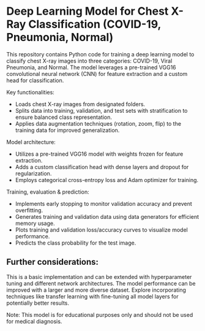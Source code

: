 # Deep Learning Model for Chest X-Ray Classification (COVID-19, Pneumonia, Normal)
This repository contains Python code for training a deep learning model to classify chest X-ray images into three categories: COVID-19, Viral Pneumonia, and Normal. The model leverages a pre-trained VGG16 convolutional neural network (CNN) for feature extraction and a custom head for classification.

Key functionalities:

* Loads chest X-ray images from designated folders.
* Splits data into training, validation, and test sets with stratification to ensure balanced class representation.
* Applies data augmentation techniques (rotation, zoom, flip) to the training data for improved generalization.

Model architecture:

* Utilizes a pre-trained VGG16 model with weights frozen for feature extraction.
* Adds a custom classification head with dense layers and dropout for regularization.
* Employs categorical cross-entropy loss and Adam optimizer for training.

Training, evaluation & prediction:
* Implements early stopping to monitor validation accuracy and prevent overfitting.
* Generates training and validation data using data generators for efficient memory usage.
* Plots training and validation loss/accuracy curves to visualize model performance.
* Predicts the class probability for the test image.

## Further considerations:
This is a basic implementation and can be extended with hyperparameter tuning and different network architectures.
The model performance can be improved with a larger and more diverse dataset.
Explore incorporating techniques like transfer learning with fine-tuning all model layers for potentially better results.

Note: This model is for educational purposes only and should not be used for medical diagnosis.
